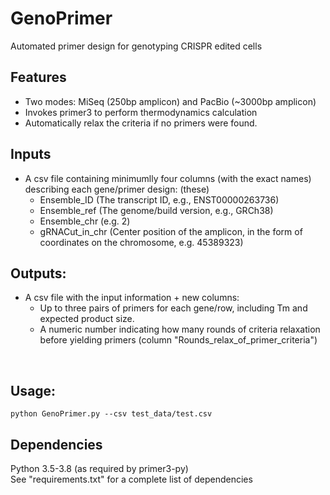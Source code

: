 # GenoPrimer
Automated primer design for genotyping CRISPR edited cells

## Features
- Two modes: MiSeq (250bp amplicon) and PacBio (~3000bp amplicon)
- Invokes primer3 to perform thermodynamics calculation
- Automatically relax the criteria if no primers were found.

## Inputs

- A csv file containing minimumlly four columns (with the exact names) describing each gene/primer design:
  (these)
  - Ensemble_ID (The transcript ID, e.g., ENST00000263736)  
  - Ensemble_ref (The genome/build version, e.g., GRCh38)  
  - Ensemble_chr (e.g. 2)  
  - gRNACut_in_chr (Center position of the amplicon, in the form of coordinates on the chromosome, e.g. 45389323)   
    
## Outputs:
- A csv file with the input information + new columns: 
  -  Up to three pairs of primers for each gene/row, including Tm and expected product size.
  -  A numeric number indicating how many rounds of criteria relaxation before yielding primers (column "Rounds_relax_of_primer_criteria")


&nbsp;
## Usage:
```
python GenoPrimer.py --csv test_data/test.csv
```


## Dependencies
Python 3.5-3.8 (as required by primer3-py)  
See "requirements.txt" for a complete list of dependencies


